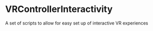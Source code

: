 # VRControllerInteractivity
A set of scripts to allow for easy set up of interactive VR experiences
